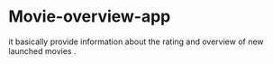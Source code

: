 # Movie-overview-app
it basically provide information about the rating and overview of new launched movies . 
